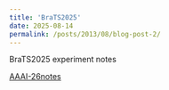 ```yaml
---
title: 'BraTS2025'
date: 2025-08-14
permalink: /posts/2013/08/blog-post-2/
---
```

BraTS2025 experiment notes

[AAAI-26notes](/files/BraTS2025.html)
